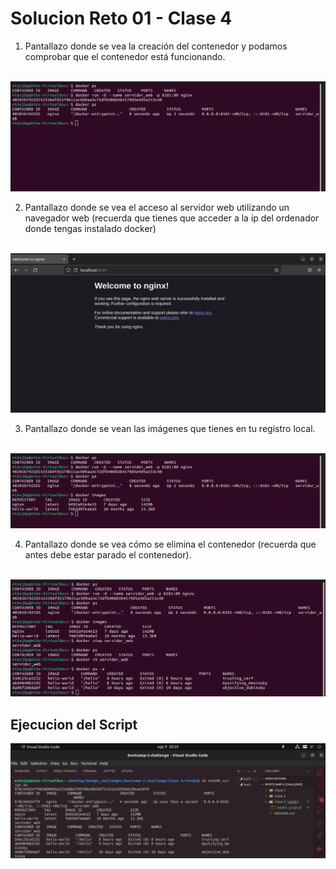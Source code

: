 # Solucion Reto 01 - Clase 4

1. Pantallazo donde se vea la creación del contenedor y podamos comprobar que el contenedor está funcionando.
<br>
<img src="./assets/reto1_1.png" alt="step1" />

2. Pantallazo donde se vea el acceso al servidor web utilizando un navegador web (recuerda que tienes que acceder a la ip del ordenador donde tengas instalado docker)
<br>
<img src="./assets/reto1_2.png" alt="step2" />

3. Pantallazo donde se vean las imágenes que tienes en tu registro local.
<br>
<img src="./assets/reto1_3.png" alt="step3" />

4. Pantallazo donde se vea cómo se elimina el contenedor (recuerda que antes debe estar parado el contenedor).
<br>
<img src="./assets/reto1_4.png" alt="step4" />

## Ejecucion del **Script**

<img src="./assets/reto1_script.png" alt="script-execution" />